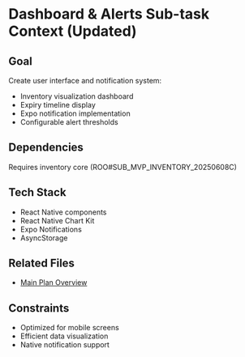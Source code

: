 # Dashboard & Alerts Sub-task Context (Updated)

## Goal
Create user interface and notification system:
- Inventory visualization dashboard
- Expiry timeline display
- Expo notification implementation
- Configurable alert thresholds

## Dependencies
Requires inventory core (ROO#SUB_MVP_INVENTORY_20250608C)

## Tech Stack
- React Native components
- React Native Chart Kit
- Expo Notifications
- AsyncStorage

## Related Files
- [Main Plan Overview](../../plans/PANTRY_APP_IMPLEMENTATION_PLAN_20250608.md)

## Constraints
- Optimized for mobile screens
- Efficient data visualization
- Native notification support